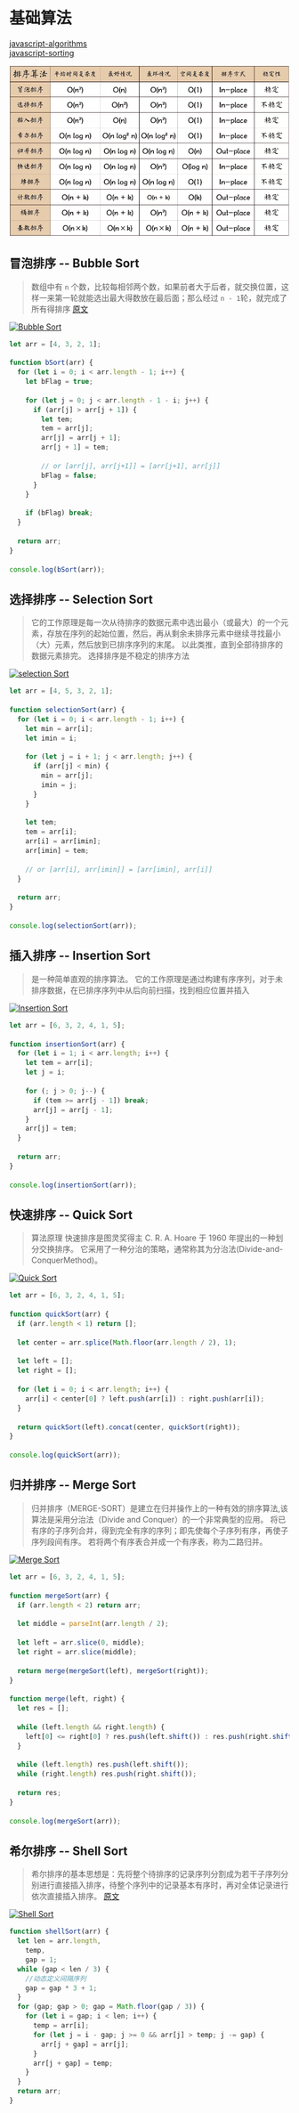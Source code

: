 # 基础算法

[javascript-algorithms](https://github.com/trekhleb/javascript-algorithms)  
[javascript-sorting](https://h3manth.com/javascript-sorting/)

[![alorithms](https://github.com/LeeRayno/H5/blob/master/img/algorithm.png?raw=true)](https://github.com/LeeRayno/H5/blob/master/img/algorithm.png?raw=true)

## 冒泡排序 -- Bubble Sort

> 数组中有 `n` 个数，比较每相邻两个数，如果前者大于后者，就交换位置，这样一来第一轮就能选出最大得数放在最后面；那么经过 `n - 1`轮，就完成了所有得排序 [原文](https://segmentfault.com/a/1190000014175918)

[![Bubble Sort](https://camo.githubusercontent.com/383b23979d4d7f279f8fb285b36bcdd357b10a35/68747470733a2f2f75706c6f61642e77696b696d656469612e6f72672f77696b6970656469612f636f6d6d6f6e732f632f63382f427562626c652d736f72742d6578616d706c652d33303070782e676966)](https://camo.githubusercontent.com/383b23979d4d7f279f8fb285b36bcdd357b10a35/68747470733a2f2f75706c6f61642e77696b696d656469612e6f72672f77696b6970656469612f636f6d6d6f6e732f632f63382f427562626c652d736f72742d6578616d706c652d33303070782e676966)

```js
let arr = [4, 3, 2, 1];

function bSort(arr) {
  for (let i = 0; i < arr.length - 1; i++) {
    let bFlag = true;

    for (let j = 0; j < arr.length - 1 - i; j++) {
      if (arr[j] > arr[j + 1]) {
        let tem;
        tem = arr[j];
        arr[j] = arr[j + 1];
        arr[j + 1] = tem;

        // or [arr[j], arr[j+1]] = [arr[j+1], arr[j]]
        bFlag = false;
      }
    }

    if (bFlag) break;
  }

  return arr;
}

console.log(bSort(arr));
```

## 选择排序 -- Selection Sort

> 它的工作原理是每一次从待排序的数据元素中选出最小（或最大）的一个元素，存放在序列的起始位置，然后，再从剩余未排序元素中继续寻找最小（大）元素，然后放到已排序序列的末尾。 以此类推，直到全部待排序的数据元素排完。 选择排序是不稳定的排序方法

[![selection Sort](https://camo.githubusercontent.com/adfa2cdcc3825092dc405aadd87453571d6e0dc4/68747470733a2f2f75706c6f61642e77696b696d656469612e6f72672f77696b6970656469612f636f6d6d6f6e732f392f39342f53656c656374696f6e2d536f72742d416e696d6174696f6e2e676966)](https://camo.githubusercontent.com/adfa2cdcc3825092dc405aadd87453571d6e0dc4/68747470733a2f2f75706c6f61642e77696b696d656469612e6f72672f77696b6970656469612f636f6d6d6f6e732f392f39342f53656c656374696f6e2d536f72742d416e696d6174696f6e2e676966)

```js
let arr = [4, 5, 3, 2, 1];

function selectionSort(arr) {
  for (let i = 0; i < arr.length - 1; i++) {
    let min = arr[i];
    let imin = i;

    for (let j = i + 1; j < arr.length; j++) {
      if (arr[j] < min) {
        min = arr[j];
        imin = j;
      }
    }

    let tem;
    tem = arr[i];
    arr[i] = arr[imin];
    arr[imin] = tem;

    // or [arr[i], arr[imin]] = [arr[imin], arr[i]]
  }

  return arr;
}

console.log(selectionSort(arr));
```

## 插入排序 -- Insertion Sort

> 是一种简单直观的排序算法。 它的工作原理是通过构建有序序列，对于未排序数据，在已排序序列中从后向前扫描，找到相应位置并插入

[![Insertion Sort](https://camo.githubusercontent.com/8f6fedc10da579f13b22b949f6ad29255b6d721f/68747470733a2f2f75706c6f61642e77696b696d656469612e6f72672f77696b6970656469612f636f6d6d6f6e732f302f30662f496e73657274696f6e2d736f72742d6578616d706c652d33303070782e676966)](https://camo.githubusercontent.com/8f6fedc10da579f13b22b949f6ad29255b6d721f/68747470733a2f2f75706c6f61642e77696b696d656469612e6f72672f77696b6970656469612f636f6d6d6f6e732f302f30662f496e73657274696f6e2d736f72742d6578616d706c652d33303070782e676966)

```js
let arr = [6, 3, 2, 4, 1, 5];

function insertionSort(arr) {
  for (let i = 1; i < arr.length; i++) {
    let tem = arr[i];
    let j = i;

    for (; j > 0; j--) {
      if (tem >= arr[j - 1]) break;
      arr[j] = arr[j - 1];
    }
    arr[j] = tem;
  }

  return arr;
}

console.log(insertionSort(arr));
```

## 快速排序 -- Quick Sort

> 算法原理 快速排序是图灵奖得主 C. R. A. Hoare 于 1960 年提出的一种划分交换排序。 它采用了一种分治的策略，通常称其为分治法(Divide-and-ConquerMethod)。

[![Quick Sort](https://camo.githubusercontent.com/2499d89bbb30337a5d2d7770cc034b4b71fbfdc6/68747470733a2f2f75706c6f61642e77696b696d656469612e6f72672f77696b6970656469612f636f6d6d6f6e732f362f36612f536f7274696e675f717569636b736f72745f616e696d2e676966)](https://camo.githubusercontent.com/2499d89bbb30337a5d2d7770cc034b4b71fbfdc6/68747470733a2f2f75706c6f61642e77696b696d656469612e6f72672f77696b6970656469612f636f6d6d6f6e732f362f36612f536f7274696e675f717569636b736f72745f616e696d2e676966)

```js
let arr = [6, 3, 2, 4, 1, 5];

function quickSort(arr) {
  if (arr.length < 1) return [];

  let center = arr.splice(Math.floor(arr.length / 2), 1);

  let left = [];
  let right = [];

  for (let i = 0; i < arr.length; i++) {
    arr[i] < center[0] ? left.push(arr[i]) : right.push(arr[i]);
  }

  return quickSort(left).concat(center, quickSort(right));
}

console.log(quickSort(arr));
```

## 归并排序 -- Merge Sort

> 归并排序（MERGE-SORT）是建立在归并操作上的一种有效的排序算法,该算法是采用分治法（Divide and Conquer）的一个非常典型的应用。 将已有序的子序列合并，得到完全有序的序列；即先使每个子序列有序，再使子序列段间有序。 若将两个有序表合并成一个有序表，称为二路归并。

[![Merge Sort](https://camo.githubusercontent.com/64ba2bcbd5c11779657e40a1d03d0ea691f6fa57/68747470733a2f2f75706c6f61642e77696b696d656469612e6f72672f77696b6970656469612f636f6d6d6f6e732f632f63632f4d657267652d736f72742d6578616d706c652d33303070782e676966)](https://camo.githubusercontent.com/64ba2bcbd5c11779657e40a1d03d0ea691f6fa57/68747470733a2f2f75706c6f61642e77696b696d656469612e6f72672f77696b6970656469612f636f6d6d6f6e732f632f63632f4d657267652d736f72742d6578616d706c652d33303070782e676966)

```js
let arr = [6, 3, 2, 4, 1, 5];

function mergeSort(arr) {
  if (arr.length < 2) return arr;

  let middle = parseInt(arr.length / 2);

  let left = arr.slice(0, middle);
  let right = arr.slice(middle);

  return merge(mergeSort(left), mergeSort(right));
}

function merge(left, right) {
  let res = [];

  while (left.length && right.length) {
    left[0] <= right[0] ? res.push(left.shift()) : res.push(right.shift());
  }

  while (left.length) res.push(left.shift());
  while (right.length) res.push(right.shift());

  return res;
}

console.log(mergeSort(arr));
```

## 希尔排序 -- Shell Sort

> 希尔排序的基本思想是：先将整个待排序的记录序列分割成为若干子序列分别进行直接插入排序，待整个序列中的记录基本有序时，再对全体记录进行依次直接插入排序。 [原文](https://segmentfault.com/a/1190000009461832)

[![Shell Sort](https://camo.githubusercontent.com/e80043bbd0ce86517a91198be315740504c6980e/68747470733a2f2f75706c6f61642e77696b696d656469612e6f72672f77696b6970656469612f636f6d6d6f6e732f642f64382f536f7274696e675f7368656c6c736f72745f616e696d2e676966)](https://camo.githubusercontent.com/e80043bbd0ce86517a91198be315740504c6980e/68747470733a2f2f75706c6f61642e77696b696d656469612e6f72672f77696b6970656469612f636f6d6d6f6e732f642f64382f536f7274696e675f7368656c6c736f72745f616e696d2e676966)

```js
function shellSort(arr) {
  let len = arr.length,
    temp,
    gap = 1;
  while (gap < len / 3) {
    //动态定义间隔序列
    gap = gap * 3 + 1;
  }
  for (gap; gap > 0; gap = Math.floor(gap / 3)) {
    for (let i = gap; i < len; i++) {
      temp = arr[i];
      for (let j = i - gap; j >= 0 && arr[j] > temp; j -= gap) {
        arr[j + gap] = arr[j];
      }
      arr[j + gap] = temp;
    }
  }
  return arr;
}
```
